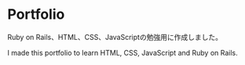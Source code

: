 # Portfolio

Ruby on Rails、HTML、CSS、JavaScriptの勉強用に作成しました。

I made this portfolio to learn HTML, CSS, JavaScript and Ruby on Rails.
